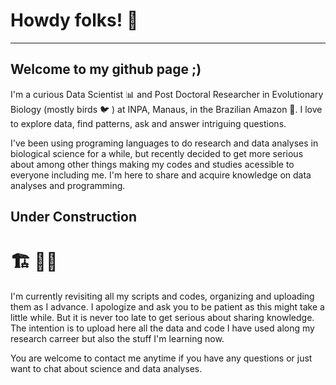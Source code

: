 # Howdy folks! :cowboy_hat_face:
---
## Welcome to my github page ;)

I'm a curious Data Scientist :bar_chart: and Post Doctoral Researcher in Evolutionary Biology (mostly birds :bird: ) at INPA, Manaus, in the Brazilian Amazon :seedling:. I love to explore data, find patterns, ask and answer intriguing questions.

I've been using programing languages to do research and data analyses in biological science for a while, but recently decided to get more serious about among other things making my codes and studies acessible to everyone including me. I'm here to share and acquire knowledge on data analyses and programming.

## Under Construction
# :building_construction: :construction_worker_man: 
I'm currently revisiting all my scripts and codes, organizing and uploading them as I advance. I apologize and ask you to be patient as this might take a little while. But it is never too late to get serious about sharing knowledge. The intention is to upload here all the data and code I have used along my research carreer but also the stuff I'm learning now.

You are welcome to contact me anytime if you have any questions or just want to chat about science and data analyses.



<!--
**nnbuainain/nnbuainain** is a ✨ _special_ ✨ repository because its `README.md` (this file) appears on your GitHub profile.

Here are some ideas to get you started:

- 🔭 I’m currently working on ...
- 🌱 I’m currently learning ...
- 👯 I’m looking to collaborate on ...
- 🤔 I’m looking for help with ...
- 💬 Ask me about ...
- 📫 How to reach me: ...
- 😄 Pronouns: ...
- ⚡ Fun fact: ...
-->

